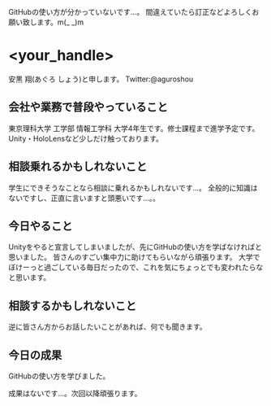 GitHubの使い方が分かっていないです…。
間違えていたら訂正などよろしくお願い致します。m(_ _)m

# <your_handle>
安黒 翔(あぐろ しょう)と申します。
Twitter:@aguroshou

## 会社や業務で普段やっていること
東京理科大学 工学部 情報工学科 大学4年生です。修士課程まで進学予定です。
Unity・HoloLensなど少しだけ触っております。

## 相談乗れるかもしれないこと
学生にできそうなことなら相談に乗れるかもしれないです…。
全般的に知識はないですし、正直に言いますと頭悪いです…。。

## 今日やること
Unityをやると宣言してしまいましたが、先にGitHubの使い方を学ばなければと思いました。
皆さんのすごい集中力に助けてもらいながら頑張ります。
大学でぼけーっと過ごしている毎日だったので、これを気にちょっとでも変われたらなと思います。

## 相談するかもしれないこと
逆に皆さん方からお話したいことがあれば、何でも聞きます。

## 今日の成果
GitHubの使い方を学びました。

成果はないです…。次回以降頑張ります。
